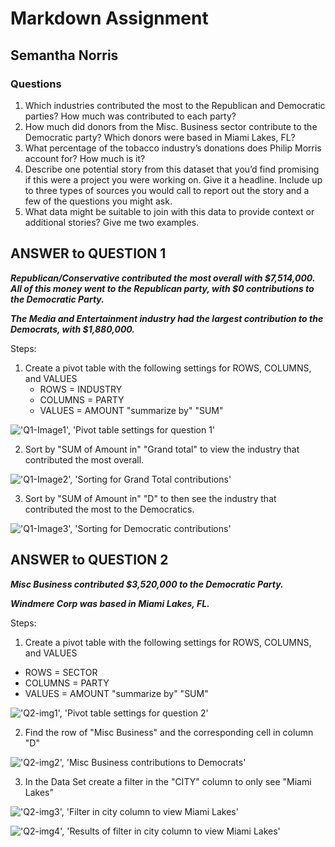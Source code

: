 # Markdown Assignment
## Semantha Norris

### Questions

1. Which industries contributed the most to the Republican and Democratic parties? How much was contributed to each party?
2. How much did donors from the Misc. Business sector contribute to the Democratic party? Which donors were based in Miami Lakes, FL?
3. What percentage of the tobacco industry’s donations does Philip Morris account for? How much is it?
4. Describe one potential story from this dataset that you’d find promising if this were a project you were working on. Give it a headline. Include up to three types of sources you would call to report out the story and a few of the questions you might ask.
5. What data might be suitable to join with this data to provide context or additional stories? Give me two examples.

## ANSWER to QUESTION 1

**_Republican/Conservative contributed the most overall with $7,514,000. All of this money went to the Republican party, with $0 contributions to the Democratic Party._**

**_The Media and Entertainment industry had the largest contribution to the Democrats, with $1,880,000._**

Steps:
1. Create a pivot table with the following settings for ROWS, COLUMNS, and VALUES
   *  ROWS = INDUSTRY
   *  COLUMNS = PARTY
   *  VALUES = AMOUNT "summarize by" "SUM"

!['Q1-Image1', 'Pivot table settings for question 1'](/Q1-Image1.png)

2. Sort by "SUM of Amount in" "Grand total" to view the industry that contributed the most overall.

!['Q1-Image2', 'Sorting for Grand Total contributions'](/Q1-Image2.png)

3. Sort by "SUM of Amount in" "D" to then see the industry that contributed the most to the Democratics. 

!['Q1-Image3', 'Sorting for Democratic contributions'](/Q1-Image3.png)


## ANSWER to QUESTION 2

**_Misc Business contributed $3,520,000 to the Democratic Party._**

**_Windmere Corp was based in Miami Lakes, FL._**

Steps:
1. Create a pivot table with the following settings for ROWS, COLUMNS, and VALUES
  *  ROWS = SECTOR
  *  COLUMNS = PARTY
  *  VALUES = AMOUNT "summarize by" "SUM"

!['Q2-img1', 'Pivot table settings for question 2'](/Q2-img1.png)

2. Find the row of "Misc Business" and the corresponding cell in column "D"

!['Q2-img2', 'Misc Business contributions to Democrats'](/Q2-img2.png)

3. In the Data Set create a filter in the "CITY" column to only see "Miami Lakes"

!['Q2-img3', 'Filter in city column to view Miami Lakes'](/Q2-img3.png)

!['Q2-img4', 'Results of filter in city column to view Miami Lakes'](/Q2-img4.png)


